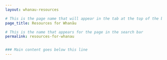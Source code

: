 ```yaml
---
layout: whanau-resources

# This is the page name that will appear in the tab at the top of the browser
page_title: Resources for Whanãu

# This is the name that appears for the page in the search bar
permalink: resources-for-whanau


### Main content goes below this line
---
```

